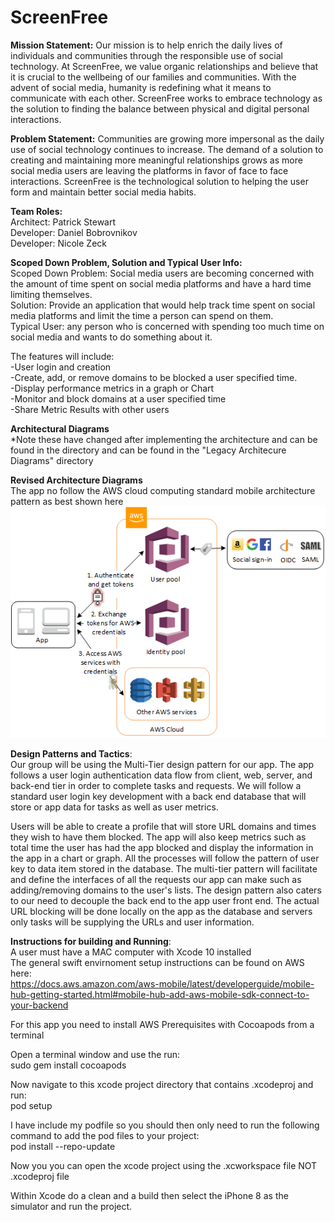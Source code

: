 # **ScreenFree**

**Mission Statement:** Our mission is to help enrich the daily lives of individuals and communities through the responsible use of social technology. At ScreenFree, we value organic relationships and believe that it is crucial to the wellbeing of our families and communities. With the advent of social media, humanity is redefining what it means to communicate with each other. ScreenFree works to embrace technology as the solution to finding the balance between physical and digital personal interactions. 

**Problem Statement:** Communities are growing more impersonal as the daily use of social technology continues to increase. The demand of a solution to creating and maintaining more meaningful relationships grows as more social media users are leaving the platforms in favor of face to face interactions. ScreenFree is the technological solution to helping the user form and maintain better social media habits.  <br />


**Team Roles:** <br />
Architect: Patrick Stewart <br />
Developer: Daniel Bobrovnikov <br />
Developer: Nicole Zeck


**Scoped Down Problem, Solution and Typical User Info:** <br />
Scoped Down Problem: Social media users are becoming concerned with the amount of time spent on social media platforms and have a hard time limiting themselves.<br />
Solution: Provide an application that would help track time spent on social media platforms and limit the time a person can spend on them.<br />
Typical User: any person who is concerned with spending too much time on social media and wants to do something about it.<br />

The features will include:<br />
-User login and creation <br />
-Create, add, or remove domains to be blocked a user specified time. <br />
-Display performance metrics in a graph or Chart<br />
-Monitor and block domains at a user specified time<br />
-Share Metric Results with other users <br />

**Architectural Diagrams**<br />
*Note these have changed after implementing the architecture and can be found in the directory and can be found in the "Legacy Architecure Diagrams" directory

**Revised Architecture Diagrams** <br />
The app no follow the AWS cloud computing standard mobile architecture pattern as best shown here <br />
![alt text](https://github.com/se577/ScreenFree/blob/master/awsCognitoArchitecture.png?raw=true) <br />

**Design Patterns and Tactics**:<br />
Our group will be using the Multi-Tier design pattern for our app. The app follows a user login authentication data flow from client, web, server, and back-end tier in order to complete tasks and requests.  We will follow a standard user login key development with a back end database that will store or app data for tasks as well as user metrics. <br />

Users will be able to create a profile that will store URL domains and times they wish to have them blocked. The app will also keep metrics such as total time the user has had the app blocked and display the information in the app in a chart or graph. All the processes will follow the pattern of user key to data item stored in the database. The multi-tier pattern will facilitate and define the interfaces of all the requests our app can make such as adding/removing domains to the user's lists. The design pattern also caters to our need to decouple the back end to the app user front end. The actual URL blocking will be done locally on the app as the database and servers only tasks will be supplying the URLs and user information.<br />

**Instructions for building and Running**:<br />
A user must have a MAC computer with Xcode 10 installed  <br />
The general swift envirnoment setup instructions can be found on AWS here: <br />
https://docs.aws.amazon.com/aws-mobile/latest/developerguide/mobile-hub-getting-started.html#mobile-hub-add-aws-mobile-sdk-connect-to-your-backend <br />

For this app you need to install AWS Prerequisites with Cocoapods from a terminal <br />

Open a terminal window and use the run: <br />
sudo gem install cocoapods <br />

Now navigate to this xcode project directory that contains .xcodeproj and run: <br />
pod setup

I have include my podfile so you should then only need to run the following command to add the pod files to your project: <br />
pod install --repo-update  <br />

Now you you can open the xcode project using the .xcworkspace file NOT .xcodeproj file <br />

Within Xcode do a clean and a build then select the iPhone 8 as the simulator and run the project.<br />
